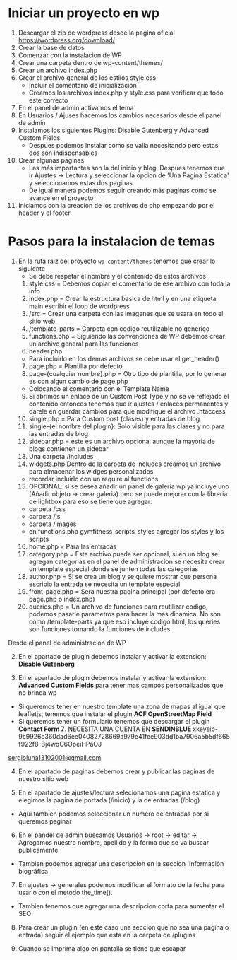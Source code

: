 # Iniciar un proyecto en wp
1. Descargar el zip de wordpress desde la pagina oficial https://wordpress.org/download/
2. Crear la base de datos
3. Comenzar con la instalacion de WP
4. Crear una carpeta dentro de wp-content/themes/
5. Crear un archivo index.php
6. Crear el archivo general de los estilos style.css
    * Incluir el comentario de inicialización 
    * Creamos los archivos index.php y style.css para verificar que todo este correcto
7. En el panel de admin activamos el tema
8. En Usuarios / Ajuses hacemos los cambios necesarios desde el panel de admin
9. Instalamos los siguientes Plugins: Disable Gutenberg y Advanced Custom Fields
    * Despues podemos instalar como se valla necesitando pero estas dos son indispensables
10. Crear algunas paginas
    * Las más importantes son la del inicio y blog. Despues tenemos que ir Ajustes -> Lectura y seleccionar la opcion de 'Una Pagina Estatica' y seleccionamos estas dos paginas
    * De igual manera podemos seguir creando más paginas como se avance en el proyecto
11. Iniciamos con la creacion de los archivos de php empezando por el header y el footer

# Pasos para la instalacion de temas 

1. En la ruta raiz del proyecto `wp-content/themes` tenemos que crear lo siguiente
    * Se debe respetar el nombre y el contenido de estos archivos
    1. style.css = Debemos copiar el comentario de ese archivo con toda la info
    2. index.php = Crear la estructura basica de html y en una etiqueta main escribir el loop de wordpress
    3. /src = Crear una carpeta con las imagenes que se usara en todo el sitio web
    4. /template-parts = Carpeta con codigo reutilizable no generico
    5. functions.php = Siguiendo las convenciones de WP debemos crear un archivo general para las funciones
    6. header.php
    * Para incluirlo en los demas archivos se debe usar el get_header()
    7. page.php = Plantilla por defecto
    8. page-{cualquier nombre}.php = Otro tipo de plantilla, por lo generar es con algun cambio de page.php
    * Colocando el comentario con el Template Name
    9. Si abrimos un enlace de un Custom Post Type y no se ve reflejado el contenido entonces tenemos que ir ajustes / enlaces permanentes y darele en guardar cambios para que modifique el archivo .htaccess
    10. single.php = Para Custom post (clases) y entradas de blog
    11. single-{el nombre del plugin}: Solo visible para las clases y no para las entradas de blog
    12. sidebar.php = este es un archivo opcional aunque la mayoria de blogs contienen un sidebar
    13. Una carpeta /includes
    14. widgets.php Dentro de la carpeta de includes creamos un archivo para almacenar los widges personalizados
    * recordar incluirlo con un require al functions
    15. OPCIONAL: si se desea añadir un panel de galeria wp ya incluye uno (Añadir objeto -> crear galeria) pero se puede mejorar con la libreria de lightbox para eso se tiene que agregar:
    * carpeta /css
    * carpeta /js
    * carpeta /images
    * en functions.php gymfitness_scripts_styles agregar los styles y los scripts
    16. home.php = Para las entradas
    17. category.php = Este archivo puede ser opcional, si en un blog se agregan categorias en el panel de administracion se necesita crear un template especial donde se junten todas las categorias
    18. author.php = Si se crea un blog y se quiere mostrar que persona escribio la entrada se necesita un template especial
    19. front-page.php = Sera nuestra pagina principal (por defecto era page.php o index.php)
    20. queries.php = Un archivo de funciones para reutilizar codigo, podemos pasarle parametros para hacer la mas dinamica. No son como /template-parts ya que eso incluye codigo html, los queries son funciones tomando la funciones de includes

Desde el panel de administracion de WP

2. En el apartado de plugin debemos instalar y activar la extension: **Disable Gutenberg**

3. En el apartado de plugin debemos instalar y activar la extension: **Advanced Custom Fields** para tener mas campos personalizados que no brinda wp
* Si queremos tener en nuestro template una zona de mapas al igual que leafletjs, tenemos que instalar el plugin **ACF OpenStreetMap Field**
* Si queremos tener un formulario tenemos que descargar el plugin **Contact Form 7**. NECESITA UNA CUENTA EN **SENDINBLUE**
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

sergioluna13102001@gmail.com


<!-- Yoast SEO -->
<!-- WP Super Cache - Automatic -->

4. En el apartado de paginas debemos crear y publicar las paginas de nuestro sitio web

5. En el apartado de ajustes/lectura selecionamos una pagina estatica y elegimos la pagina de portada (/inicio) y la de entradas (/blog)
* Aqui tambien podemos seleccionar un numero de entradas por si queremos paginar

6. En el pandel de admin buscamos Usuarios -> root -> editar -> Agregamos nuestro nombre, apellido y la forma que se va buscar publicamente
* Tambien podemos agregar una descripcion en la seccion 'Información biográfica'

7. En ajustes -> generales podemos modificar el formato de la fecha para usarlo con el metodo the_time().
* Tambien tenemos que agregar una descripcion corta para aumentar el SEO

8. Para crear un plugin (en este caso una seccion que no sea una pagina o entrada) seguir el ejemplo que esta en la carpeta de /plugins

9. Cuando se imprima algo en pantalla se tiene que escapar